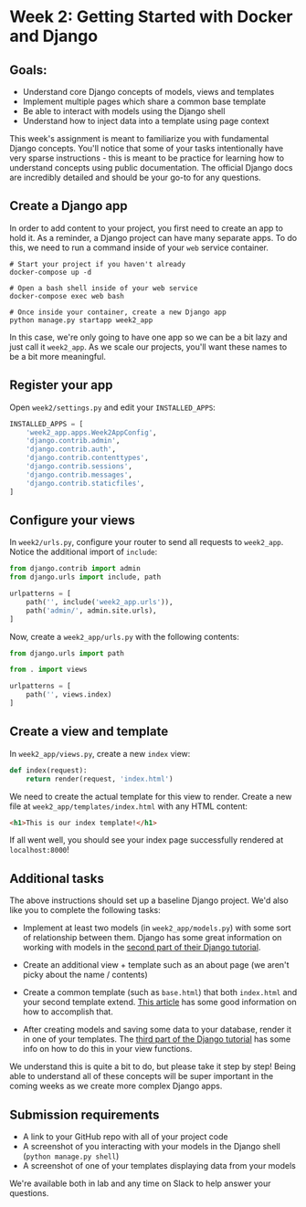 # Week 2: Getting Started with Docker and Django

## Goals:

- Understand core Django concepts of models, views and templates
- Implement multiple pages which share a common base template
- Be able to interact with models using the Django shell
- Understand how to inject data into a template using page context

This week's assignment is meant to familiarize you with fundamental Django concepts. You'll notice that some of your tasks intentionally have very sparse instructions - this is meant to be practice for learning how to understand concepts using public documentation. The official Django docs are incredibly detailed and should be your go-to for any questions.

## Create a Django app

In order to add content to your project, you first need to create an app to hold it. As a reminder, a Django project can have many separate apps. To do this, we need to run a command inside of your `web` service container.

```
# Start your project if you haven't already
docker-compose up -d

# Open a bash shell inside of your web service
docker-compose exec web bash

# Once inside your container, create a new Django app
python manage.py startapp week2_app
```

In this case, we're only going to have one app so we can be a bit lazy and just call it `week2_app`. As we scale our projects, you'll want these names to be a bit more meaningful.

## Register your app

Open `week2/settings.py` and edit your `INSTALLED_APPS`:

```python
INSTALLED_APPS = [
    'week2_app.apps.Week2AppConfig',
    'django.contrib.admin',
    'django.contrib.auth',
    'django.contrib.contenttypes',
    'django.contrib.sessions',
    'django.contrib.messages',
    'django.contrib.staticfiles',
]
```

## Configure your views

In `week2/urls.py`, configure your router to send all requests to `week2_app`. Notice the additional import of `include`:

```python
from django.contrib import admin
from django.urls import include, path

urlpatterns = [
    path('', include('week2_app.urls')),
    path('admin/', admin.site.urls),
]
```

Now, create a `week2_app/urls.py` with the following contents:

```python
from django.urls import path

from . import views

urlpatterns = [
    path('', views.index)
]
```

## Create a view and template

In `week2_app/views.py`, create a new `index` view:

```python
def index(request):
    return render(request, 'index.html')
```

We need to create the actual template for this view to render. Create a new file at `week2_app/templates/index.html` with any HTML content:

```html
<h1>This is our index template!</h1>
```

If all went well, you should see your index page successfully rendered at `localhost:8000`!

## Additional tasks

The above instructions should set up a baseline Django project. We'd also like you to complete the following tasks:

- Implement at least two models (in `week2_app/models.py`) with some sort of relationship between them. Django has some great information on working with models in the [second part of their Django tutorial](https://docs.djangoproject.com/en/3.0/intro/tutorial02/).

- Create an additional view + template such as an about page (we aren't picky about the name / contents)

- Create a common template (such as `base.html`) that both `index.html` and your second template extend. [This article](https://tutorial.djangogirls.org/en/template_extending/) has some good information on how to accomplish that.

- After creating models and saving some data to your database, render it in one of your templates. The [third part of the Django tutorial](https://docs.djangoproject.com/en/3.0/intro/tutorial03/) has some info on how to do this in your view functions.

We understand this is quite a bit to do, but please take it step by step! Being able to understand all of these concepts will be super important in the coming weeks as we create more complex Django apps.

## Submission requirements

- A link to your GitHub repo with all of your project code
- A screenshot of you interacting with your models in the Django shell (`python manage.py shell`)
- A screenshot of one of your templates displaying data from your models

We're available both in lab and any time on Slack to help answer your questions.
